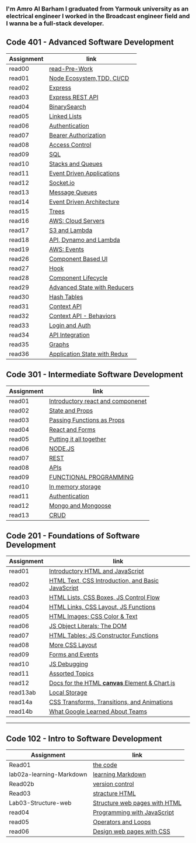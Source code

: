 ### I'm Amro Al Barham I graduated from Yarmouk university as an electrical engineer I worked in the Broadcast engineer field and I wanna be a full-stack developer.



## Code 401 - Advanced Software Development

|  Assignment           |       link                                                                      |
|-----------------------|---------------------------------------------------------------------------------|
|    read00             |  [read-Pre-Work](read401/read0.md)                                              |
|    read01             |  [Node Ecosystem,TDD, CI/CD](read401/read01.md)                                 |
|    read02             |  [Express](read401/read02.md)                                                   |
|    read03             |  [Express REST API](read401/read03.md)                                          |
|    read04             |  [BinarySearch](read401/read04.md)                                              |
|    read05             |  [Linked Lists](read401/read05.md)                                              |
|    read06             |  [Authentication](read401/read06.md)                                            |
|    read07             |  [Bearer Authorization](read401/read07.md)                                      |
|    read08             |  [Access Control](read401/read08.md)                                            |
|    read09             |  [SQL](read401/read09.md)                                                       |
|    read10             |  [Stacks and Queues](read401/read10.md)                                         |
|    read11             |  [Event Driven Applications](read401/read11.md)                                 |
|    read12             |  [Socket.io](read401/read12.md)                                                 |
|    read13             |  [Message Queues](read401/read13.md)                                            |
|    read14             |  [Event Driven Architecture](read401/read14.md)                                 |
|    read15             |  [Trees](read401/read15.md)                                                     |
|    read16             |  [AWS: Cloud Servers](read401/read16.md)                                        |
|    read17             |  [S3 and Lambda](read401/read17.md)                                             |
|    read18             |  [API, Dynamo and Lambda](read401/read18.md)                                    |
|    read19             |  [AWS: Events](read401/read19.md)                                               |
|    read26             |  [Component Based UI](read401/read26.md)                                        |
|    read27             |  [Hook](read401/read27.md)                                                      |
|    read28             |  [Component Lifecycle](read401/read28.md)                                       |
|    read29             |  [Advanced State with Reducers](read401/read29.md)                              |
|    read30             |  [Hash Tables](read401/read30.md)                                               |
|    read31             |  [Context API](read401/read31.md)                                               |
|    read32             |  [Context API - Behaviors](read401/read32.md)                                   |
|    read33             |  [Login  and Auth ](read401/read33.md)                                          |
|    read34             |  [API Integration](read401/read34.md)                                           |
|    read35             |  [Graphs](read401/read35.md)                                                    |
|    read36             |  [Application State with Redux](read401/read36.md)                              |
  








## Code 301 - Intermediate Software Development


|  Assignment           |       link                                                                      |
|-----------------------|---------------------------------------------------------------------------------|
|   read01              | [Introductory react and componenet](read301/read01.md)                          |   
|   read02              | [State and Props](read301/read02.md)                                            |
|   read03              | [Passing Functions as Props](read301/read03.md)                                 |
|   read04              | [ React and Forms](read301/read04.md)                                           |
|   read05              | [Putting it all together](read301/read05.md)                                    |
|   read06              | [NODE.JS](read301/read06.md)                                                    |
|   read07              | [REST](read301/read07.md)                                                       |
|   read08              | [APIs](read301/read08.md)                                                       |
|   read09              | [FUNCTIONAL PROGRAMMING](read301/read09.md)                                     |
|   read10              | [In memory storage](read301/read10.md)                                          |
|   read11              | [Authentication](read301/read11.md)                                             |
|   read12              | [Mongo and Mongoose](read301/read12.md)                                         |
|   read13              | [CRUD](read301/read13.md)                                                       |




## Code 201 - Foundations of Software Development


|    Assignment          |                  link                                                          |
|------------------------|--------------------------------------------------------------------------------|
|    read01              |   [Introductory HTML and JavaScript](read201/read01.md)                        |
|    read02              |   [HTML Text, CSS Introduction, and Basic JavaScript](read201/read02.md)       |
|    read03              |   [HTML Lists, CSS Boxes, JS Control Flow](read201/read03.md)                  |
|    read04              |   [HTML Links, CSS Layout, JS Functions](read201/read04.md)                    |
|    read05              |   [HTML Images; CSS Color & Text](read201/read05.md)                           |
|    read06              |   [JS Object Literals; The DOM](read201/read06.md)                             |
|    read07              |   [HTML Tables; JS Constructor Functions](read201/read07.md)                   |
|    read08              |   [More CSS Layout](read201/read08.md)                                         |
|    read09              |   [Forms and Events](read201/read09.md)                                        |
|    read10              |   [JS Debugging](read201/read10.md)                                            |
|    read11              |   [Assorted Topics](read201/read11.md)                                         |
|    read12              |   [Docs for the HTML **canvas** Element & Chart.js](read201/read12.md)         |
|    read13ab            |   [Local Storage](read201/read13ab.md)                                           |
|    read14a             |   [CSS Transforms, Transitions, and Animations](read201/read14a.md)            |
|    read14b             |   [What Google Learned About Teams](read201/read14b.md)                        |


---------------------------------------------------------------------------------------------------------------

## Code 102 - Intro to Software Development


|   Assignment                 |         link                                                              |
|------------------------------|---------------------------------------------------------------------------|
|    Read01                    |   [the code](read01.md)                                                   |
|    lab02a-learning-Markdown  |   [learning Markdown](lab02a-learning-Markdown.md)                        |
|    Read02b                   |   [version control](read03.md)                                            |
|    Read03                    |   [stracture HTML](read03)                                                |
|    Lab03-Structure-web       |   [Structure web pages with HTML](Lab03-Structure-web.md)                 |
|    read04                    |   [Programming with JavaScript](read04)                                   |
|    read05                    |   [Operators and Loops](read05)                                           |
|    read06                    |   [Design web pages with CSS](read06)                                     | 



